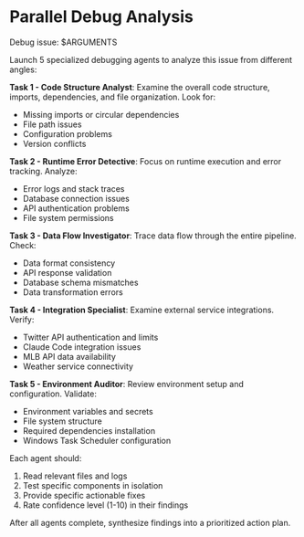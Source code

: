 # Parallel Debug Analysis

Debug issue: $ARGUMENTS

Launch 5 specialized debugging agents to analyze this issue from different angles:

**Task 1 - Code Structure Analyst**: 
Examine the overall code structure, imports, dependencies, and file organization. Look for:
- Missing imports or circular dependencies  
- File path issues
- Configuration problems
- Version conflicts

**Task 2 - Runtime Error Detective**: 
Focus on runtime execution and error tracking. Analyze:
- Error logs and stack traces
- Database connection issues
- API authentication problems
- File system permissions

**Task 3 - Data Flow Investigator**: 
Trace data flow through the entire pipeline. Check:
- Data format consistency
- API response validation
- Database schema mismatches
- Data transformation errors

**Task 4 - Integration Specialist**: 
Examine external service integrations. Verify:
- Twitter API authentication and limits
- Claude Code integration issues
- MLB API data availability
- Weather service connectivity

**Task 5 - Environment Auditor**: 
Review environment setup and configuration. Validate:
- Environment variables and secrets
- File system structure
- Required dependencies installation
- Windows Task Scheduler configuration

Each agent should:
1. Read relevant files and logs
2. Test specific components in isolation
3. Provide specific actionable fixes
4. Rate confidence level (1-10) in their findings

After all agents complete, synthesize findings into a prioritized action plan.

